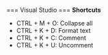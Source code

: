 === Visual Studio ===
**Shortcuts**
- CTRL + M + O: Collapse all
- CTRL + K + D: Format text
- CTRL + K + C: Comment
- CTRL + K + U: Uncomment
